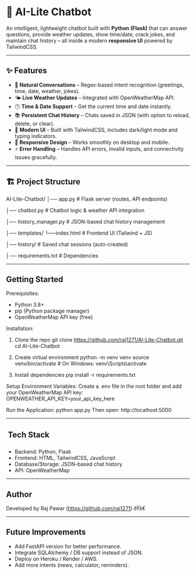# 🤖 AI-Lite Chatbot  

An intelligent, lightweight chatbot built with **Python (Flask)** that can answer questions, provide weather updates, show time/date, crack jokes, and maintain chat history – all inside a modern **responsive UI** powered by TailwindCSS.  

---

## ✨ Features  
- 💬 **Natural Conversations** – Regex-based intent recognition (greetings, time, date, weather, jokes).  
- 🌤️ **Live Weather Updates** – Integrated with OpenWeatherMap API.  
- 🕑 **Time & Date Support** – Get the current time and date instantly.  
- 📚 **Persistent Chat History** – Chats saved in JSON (with option to reload, delete, or clear).  
- 🎨 **Modern UI** – Built with TailwindCSS, includes dark/light mode and typing indicators.  
- 📱 **Responsive Design** – Works smoothly on desktop and mobile.  
- ⚡ **Error Handling** – Handles API errors, invalid inputs, and connectivity issues gracefully.  

---

## 🏗️ Project Structure

AI-Lite-Chatbot/
│── app.py              # Flask server (routes, API endpoints)

│── chatbot.py          # Chatbot logic & weather API integration

│── history_manager.py  # JSON-based chat history management

│── templates/
      └──index.html      # Frontend UI (Tailwind + JS)

│── history/            # Saved chat sessions (auto-created)

│── requirements.txt    # Dependencies  

------------------------------------------------------------
 Getting Started
------------------------------------------------------------
Prerequisites:
- Python 3.8+
- pip (Python package manager)
- OpenWeatherMap API key (free)

Installation:
1. Clone the repo
   git clone https://github.com/raj1271/AI-Lite-Chatbot.git
   cd AI-Lite-Chatbot

2. Create virtual environment
   python -m venv venv
   source venv/bin/activate   # On Windows: venv\Scripts\activate

3. Install dependencies
   pip install -r requirements.txt

Setup Environment Variables:
Create a .env file in the root folder and add your OpenWeatherMap API key:
   OPENWEATHER_API_KEY=your_api_key_here

Run the Application:
   python app.py
Then open: http://localhost:5000  

------------------------------------------------------------
 Tech Stack
------------------------------------------------------------
- Backend: Python, Flask
- Frontend: HTML, TailwindCSS, JavaScript
- Database/Storage: JSON-based chat history
- API: OpenWeatherMap  

------------------------------------------------------------
 Author
------------------------------------------------------------
Developed by Raj Pawar (https://github.com/raj1271) ðŸš€  

------------------------------------------------------------
 Future Improvements
------------------------------------------------------------
- Add FastAPI version for better performance.
- Integrate SQLAlchemy / DB support instead of JSON.
- Deploy on Heroku / Render / AWS.
- Add more intents (news, calculator, reminders).  